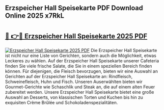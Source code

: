 ## Erzspeicher Hall Speisekarte PDF Download Online 2025 x7RkL

# <h2><a href="http://gcazc62.nevu.top/?p=Erzspeicher+Hall+Speisekarte">🔗 👉🔴 Erzspeicher Hall Speisekarte 2025 PDF</a></h2>

[![Erzspeicher Hall Speisekarte 2025 PDF](https://i.imgur.com/dBaPXMq.png)](http://gcazc62.nevu.top/?p=Erzspeicher+Hall+Speisekarte)
Die Erzspeicher Hall Speisekarte ist nicht nur eine Liste von Gerichten, sondern auch die Möglichkeit, etwas Leckeres zu wählen. Auf der Erzspeicher Hall Speisekarte unserer Cafeteria finden Sie viele frische Salate, die Sie in einem speziellen Bereich finden können. Für diejenigen, die Fleisch bevorzugen, bieten wir eine Auswahl an Gerichten auf der Erzspeicher Hall Speisekarte an: Rindfleisch, Schweinefleisch, Huhn und Fisch. Unseren Auserwählten bieten wir Gourmet-Gerichte wie Schaschlik und Steak an, die auf einem alten Feuer zubereitet werden. Unsere Erzspeicher Hall Speisekarte bietet eine große Auswahl an Desserts, von klassischen Torten und Kuchen bis hin zu exquisiten Crème Brûlée und Schokoladenspezialitäten.
